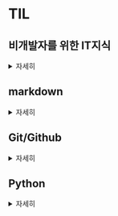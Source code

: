 # TIL
## 비개발자를 위한 IT지식
<details>
<summary>자세히</summary>

* [운영체제](https://github.com/winterkang/TIL/blob/master/lecuture/%EB%B9%84%EA%B0%9C%EB%B0%9C%EC%9E%90%EB%A5%BC_%EC%9C%84%ED%95%9C_IT%EC%A7%80%EC%8B%9D.md#%EC%9A%B4%EC%98%81%EC%B2%B4%EC%A0%9Coperating-system)
* [네트워크](https://github.com/winterkang/TIL/blob/master/lecuture/%EB%B9%84%EA%B0%9C%EB%B0%9C%EC%9E%90%EB%A5%BC_%EC%9C%84%ED%95%9C_IT%EC%A7%80%EC%8B%9D.md#%EB%84%A4%ED%8A%B8%EC%9B%8C%ED%81%ACnetwork)
* [Front-End](https://github.com/winterkang/TIL/blob/master/lecuture/%EB%B9%84%EA%B0%9C%EB%B0%9C%EC%9E%90%EB%A5%BC_%EC%9C%84%ED%95%9C_IT%EC%A7%80%EC%8B%9D.md#front-endclient)
* [Back-End](https://github.com/winterkang/TIL/blob/master/lecuture/%EB%B9%84%EA%B0%9C%EB%B0%9C%EC%9E%90%EB%A5%BC_%EC%9C%84%ED%95%9C_IT%EC%A7%80%EC%8B%9D.md#back-endserver)
* [Framework](https://github.com/winterkang/TIL/blob/master/lecuture/%EB%B9%84%EA%B0%9C%EB%B0%9C%EC%9E%90%EB%A5%BC_%EC%9C%84%ED%95%9C_IT%EC%A7%80%EC%8B%9D.md#framework)
* [Library](https://github.com/winterkang/TIL/blob/master/lecuture/%EB%B9%84%EA%B0%9C%EB%B0%9C%EC%9E%90%EB%A5%BC_%EC%9C%84%ED%95%9C_IT%EC%A7%80%EC%8B%9D.md#library)
* [DB](https://github.com/winterkang/TIL/blob/master/lecuture/%EB%B9%84%EA%B0%9C%EB%B0%9C%EC%9E%90%EB%A5%BC_%EC%9C%84%ED%95%9C_IT%EC%A7%80%EC%8B%9D.md#databasedb)

</details>

##  markdown

<details>
<summary>자세히</summary>

* [마크다운 개요](https://github.com/winterkang/TIL/blob/master/markdown.md#%EB%A7%88%ED%81%AC%EB%8B%A4%EC%9A%B4-%EA%B0%9C%EC%9A%94)
* [마크다운 특징](https://github.com/winterkang/TIL/blob/master/markdown.md#%EB%A7%88%ED%81%AC%EB%8B%A4%EC%9A%B4-%ED%8A%B9%EC%A7%95)
* [마크다운 활용 예](https://github.com/winterkang/TIL/blob/master/markdown.md#%EB%A7%88%ED%81%AC%EB%8B%A4%EC%9A%B4-%ED%99%9C%EC%9A%A9-%EC%98%88)
* [마크다운 문법](https://github.com/winterkang/TIL/blob/master/markdown.md#%EB%A7%88%ED%81%AC%EB%8B%A4%EC%9A%B4-%EB%AC%B8%EB%B2%95)
</details>

## Git/Github

<details>
<summary>자세히</summary>

* [CLI](https://github.com/winterkang/TIL/blob/master/git%20%26%20github/git%20%26%20github_01.md#cli-command-line-iterface)
* [Git](https://github.com/winterkang/TIL/blob/master/git%20%26%20github/git%20%26%20github_01.md#git)
* [버전 기록 흐름](https://github.com/winterkang/TIL/blob/master/git%20%26%20github/git%20%26%20github_01.md#%EB%B2%84%EC%A0%84-%EA%B8%B0%EB%A1%9D-%ED%9D%90%EB%A6%84)
* [현재 상태 확인](https://github.com/winterkang/TIL/blob/master/git%20%26%20github/git%20%26%20github_01.md#%ED%98%84%EC%9E%AC-%EC%83%81%ED%83%9C%EB%A5%BC-%EC%96%B4%EB%96%BB%EA%B2%8C-%EC%95%8C-%EC%88%98-%EC%9E%88%EC%9D%84%EA%B9%8C)
* [.gitignore](https://github.com/winterkang/TIL/blob/master/git%20%26%20github/git%20%26%20github_01.md#gitignore)
* [명령어](https://github.com/winterkang/TIL/blob/master/git%20%26%20github/git%20%26%20github_01.md#%EB%AA%85%EB%A0%B9%EC%96%B4)
* [push conflict](https://github.com/winterkang/TIL/blob/master/git%20%26%20github/git%20%26%20github_01.md#push-conflict)
* [git 설치부터 pull까지](https://github.com/winterkang/TIL/blob/master/git%20%26%20github/git%20%26%20github_01.md#%EC%B4%9D%EC%A0%95%EB%A6%AC)
* [pull vs clone](https://github.com/winterkang/TIL/blob/master/git%20%26%20github/git%20%26%20github_02.md#clone-vs-pull)
* [Branch](https://github.com/winterkang/TIL/blob/master/git%20%26%20github/git%20%26%20github_02.md#branch)
* [Merge](https://github.com/winterkang/TIL/blob/master/git%20%26%20github/git%20%26%20github_02.md#merge)
* [Fork](https://github.com/winterkang/TIL/blob/master/git%20%26%20github/git%20%26%20github_02.md#fork)

</details>


## Python

<details>
<summary>자세히</summary>

* [객체와 변수](https://github.com/winterkang/TIL/blob/master/Python/python_%EA%B8%B0%EC%B4%88.md#%EA%B0%9D%EC%B2%B4%EC%99%80-%EB%B3%80%EC%88%98)
* [식별자](https://github.com/winterkang/TIL/blob/master/Python/python_%EA%B8%B0%EC%B4%88.md#%EC%8B%9D%EB%B3%84%EC%9E%90identifiers)
* [자료형](https://github.com/winterkang/TIL/blob/master/Python/python_%EA%B8%B0%EC%B4%88.md#%EC%9E%90%EB%A3%8C%ED%98%95-data-type)
* [연산자](https://github.com/winterkang/TIL/blob/master/Python/python_%EA%B8%B0%EC%B4%88.md#%EC%97%B0%EC%82%B0%EC%9E%90operator)
* [문자열](https://github.com/winterkang/TIL/blob/master/Python/python_%EA%B8%B0%EC%B4%88.md#%EB%AC%B8%EC%9E%90%EC%97%B4string-type--%EB%AC%B8%EC%9E%90%EC%97%B4%EC%9D%98-%EB%82%98%EC%97%B4)
* [리스트](https://github.com/winterkang/TIL/blob/master/Python/python_%EA%B8%B0%EC%B4%88.md#%EB%A6%AC%EC%8A%A4%ED%8A%B8list--%EB%B3%80%EA%B2%BD-%EA%B0%80%EB%8A%A5%ED%95%9C-%EA%B0%92%EB%93%A4%EC%9D%98-%EB%82%98%EC%97%B4)
* [조건문](https://github.com/winterkang/TIL/blob/master/Python/python_%EC%A0%9C%EC%96%B4%EB%AC%B8.md#%EC%A1%B0%EA%B1%B4%EB%AC%B8-conditional-statement)
* [반복문](https://github.com/winterkang/TIL/blob/master/Python/python_%EC%A0%9C%EC%96%B4%EB%AC%B8.md#%EB%B0%98%EB%B3%B5%EB%AC%B8loop-statement)
* [함수](https://github.com/winterkang/TIL/blob/master/Python/python_%ED%95%A8%EC%88%98.md#%ED%95%A8%EC%88%98-function)
* [딕셔너리](https://github.com/winterkang/TIL/blob/master/Python/python_%EB%94%95%EC%85%94%EB%84%88%EB%A6%AC.md#%EB%94%95%EC%85%94%EB%84%88%EB%A6%AC)
* [파일 입출력](https://github.com/winterkang/TIL/blob/master/Python/%ED%8C%8C%EC%9D%BC%20%EC%9E%85%EC%B6%9C%EB%A0%A5.md#%EC%9E%85%EB%A0%A5%EA%B3%BC-%EC%B6%9C%EB%A0%A5 )
</details>
